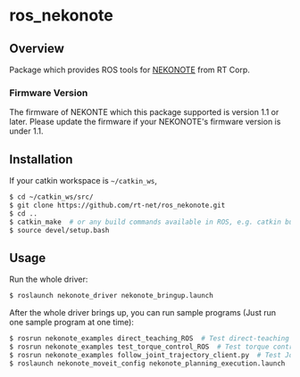 # ros_nekonote

## Overview

Package which provides ROS tools for [NEKONOTE](http://products.rt-net.jp/lms/nekonote/nekonote-6dof-for-academic/) from RT Corp.

### Firmware Version

The firmware of NEKONTE which this package supported is version 1.1 or later. Please update the firmware if your NEKONOTE's firmware version is under 1.1. 

## Installation

If your catkin workspace is `~/catkin_ws`,
```sh
$ cd ~/catkin_ws/src/
$ git clone https://github.com/rt-net/ros_nekonote.git
$ cd ..
$ catkin_make  # or any build commands available in ROS, e.g. catkin build
$ source devel/setup.bash
```

## Usage

Run the whole driver:
```sh
$ roslaunch nekonote_driver nekonote_bringup.launch
```

After the whole driver brings up, you can run sample programs (Just run one sample program at one time):
```sh
$ rosrun nekonote_examples direct_teaching_ROS  # Test direct-teaching 
$ rosrun nekonote_examples test_torque_control_ROS  # Test torque control
$ rosrun nekonote_examples follow_joint_trajectory_client.py  # Test Joint Trajectory Action
$ roslaunch nekonote_moveit_config nekonote_planning_execution.launch  # Test MoveIt!
```
